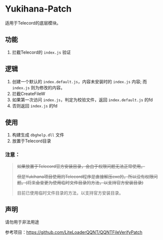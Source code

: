 # Yukihana-Patch

适用于Telecord的底层模块。

## 功能

1. 拦截Telecord的 `index.js` 验证

## 逻辑

1. 创建一个默认的 `index.default.js`，内容未安装时的 `index.js` 内容; 而 `index.js` 则为修改的内容。
2. 拦截CreateFileW
3. 如果第一次访问 `index.js`，判定为校验文件，返回 `index.default.js` 的fd
4. 否则返回 `index.js` 的fd

## 使用

1. 构建生成 `dbghelp.dll` 文件
2. 放置于Telecord目录

### 注意：

> ~~如果放置于Telecord官方安装目录，会由于权限问题无法正常使用。~~
> 
> ~~但是Yukihana项目使用的Telecord程序是直接解压exe的，所以没有权限问题。(将来会变更为使用临时文件目录的方法，以支持官方安装目录)~~
>
> 目前已使用临时文件目录的方法，以支持官方安装目录。

## 声明

请勿用于非法用途

参考项目：https://github.com/LiteLoaderQQNT/QQNTFileVerifyPatch